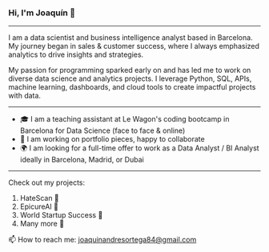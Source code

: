 ### Hi, I'm Joaquín 👋 
---

I am a data scientist and business intelligence analyst based in Barcelona. 
My journey began in sales & customer success, where I always emphasized analytics to drive insights and strategies.

My passion for programming sparked early on and has led me to work on diverse data science and analytics projects. I leverage Python, SQL, APIs, machine learning, dashboards, and cloud tools to create impactful projects with data.

---
- 🎓 I am a teaching assistant at Le Wagon's coding bootcamp in Barcelona for Data Science (face to face & online)
- 💼 I am working on portfolio pieces, happy to collaborate
- 🌍 I am looking for a full-time offer to work as a Data Analyst / BI Analyst ideally in Barcelona, Madrid, or Dubai
---

Check out my projects:
 1. HateScan 📢
 2. EpicureAI 🍲
 3. World Startup Success 🚀
 4. Many more 💼
    
📫 How to reach me: joaquinandresortega84@gmail.com
